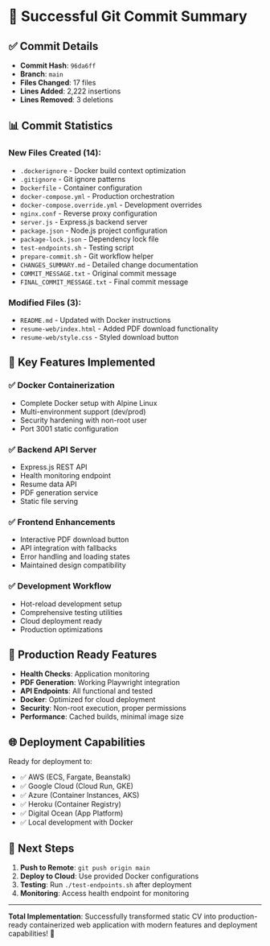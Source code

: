 # 🎉 Successful Git Commit Summary

## ✅ Commit Details
- **Commit Hash**: `96da6ff`
- **Branch**: `main`
- **Files Changed**: 17 files
- **Lines Added**: 2,222 insertions
- **Lines Removed**: 3 deletions

## 📊 Commit Statistics

### New Files Created (14):
- `.dockerignore` - Docker build context optimization
- `.gitignore` - Git ignore patterns
- `Dockerfile` - Container configuration
- `docker-compose.yml` - Production orchestration
- `docker-compose.override.yml` - Development overrides
- `nginx.conf` - Reverse proxy configuration
- `server.js` - Express.js backend server
- `package.json` - Node.js project configuration
- `package-lock.json` - Dependency lock file
- `test-endpoints.sh` - Testing script
- `prepare-commit.sh` - Git workflow helper
- `CHANGES_SUMMARY.md` - Detailed change documentation
- `COMMIT_MESSAGE.txt` - Original commit message
- `FINAL_COMMIT_MESSAGE.txt` - Final commit message

### Modified Files (3):
- `README.md` - Updated with Docker instructions
- `resume-web/index.html` - Added PDF download functionality
- `resume-web/style.css` - Styled download button

## 🚀 Key Features Implemented

### ✅ Docker Containerization
- Complete Docker setup with Alpine Linux
- Multi-environment support (dev/prod)
- Security hardening with non-root user
- Port 3001 static configuration

### ✅ Backend API Server
- Express.js REST API
- Health monitoring endpoint
- Resume data API
- PDF generation service
- Static file serving

### ✅ Frontend Enhancements
- Interactive PDF download button
- API integration with fallbacks
- Error handling and loading states
- Maintained design compatibility

### ✅ Development Workflow
- Hot-reload development setup
- Comprehensive testing utilities
- Cloud deployment ready
- Production optimizations

## 🎯 Production Ready Features

- **Health Checks**: Application monitoring
- **PDF Generation**: Working Playwright integration
- **API Endpoints**: All functional and tested
- **Docker**: Optimized for cloud deployment
- **Security**: Non-root execution, proper permissions
- **Performance**: Cached builds, minimal image size

## 🌐 Deployment Capabilities

Ready for deployment to:
- ✅ AWS (ECS, Fargate, Beanstalk)
- ✅ Google Cloud (Cloud Run, GKE)
- ✅ Azure (Container Instances, AKS)
- ✅ Heroku (Container Registry)
- ✅ Digital Ocean (App Platform)
- ✅ Local development with Docker

## 📝 Next Steps

1. **Push to Remote**: `git push origin main`
2. **Deploy to Cloud**: Use provided Docker configurations
3. **Testing**: Run `./test-endpoints.sh` after deployment
4. **Monitoring**: Access health endpoint for monitoring

---

**Total Implementation**: Successfully transformed static CV into production-ready containerized web application with modern features and deployment capabilities! 🚀
